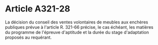 # Article A321-28

La décision du conseil des ventes volontaires de meubles aux enchères publiques prévue à l'article R. 321-66 précise, le cas échéant, les matières du programme de l'épreuve d'aptitude et la durée du stage d'adaptation proposés au requérant.
